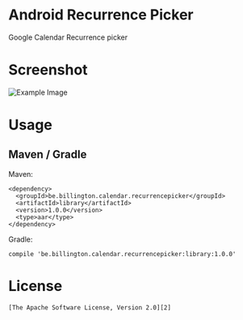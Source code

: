 Android Recurrence Picker
=========================

Google Calendar Recurrence picker

Screenshot
==========

![Example Image][1]


Usage
=====

Maven / Gradle
--------------

Maven:

    <dependency>
      <groupId>be.billington.calendar.recurrencepicker</groupId>
      <artifactId>library</artifactId>
      <version>1.0.0</version>
	  <type>aar</type>
    </dependency>
	
	
Gradle:

	compile 'be.billington.calendar.recurrencepicker:library:1.0.0'


License
=======

    [The Apache Software License, Version 2.0][2]


 [1]: https://raw2.github.com/Shusshu/Android-RecurrencePicker/master/screenshots/recurrence-picker.png
 [2]: http://www.apache.org/licenses/LICENSE-2.0.txt
